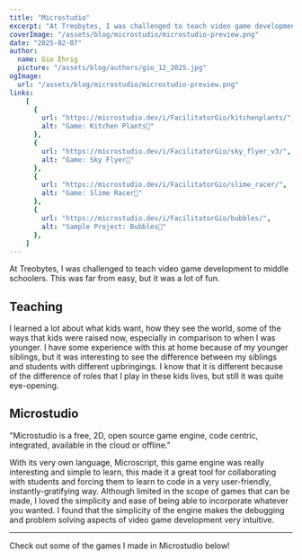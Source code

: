 ```yaml
---
title: "Microstudio"
excerpt: "At Treobytes, I was challenged to teach video game development. Here's what I learned."
coverImage: "/assets/blog/microstudio/microstudio-preview.png"
date: "2025-02-07"
author:
  name: Gio Ehrig
  picture: "/assets/blog/authors/gio_12_2025.jpg"
ogImage:
  url: "/assets/blog/microstudio/microstudio-preview.png"
links: 
    [
      {
        url: "https://microstudio.dev/i/FacilitatorGio/kitchenplants/", 
        alt: "Game: Kitchen Plants🌷"
      },
      {
        url: "https://microstudio.dev/i/FacilitatorGio/sky_flyer_v3/",
        alt: "Game: Sky Flyer🐤"
      },
      {
        url: "https://microstudio.dev/i/FacilitatorGio/slime_racer/", 
        alt: "Game: Slime Racer🐜"
      },
      {
        url: "https://microstudio.dev/i/FacilitatorGio/bubbles/",
        alt: "Sample Project: Bubbles🫧"
      },
    ]
---
```


At Treobytes, I was challenged to teach video game development to middle schoolers. This was far from easy, but it was a lot of fun.

## Teaching

I learned a lot about what kids want, how they see the world, some of the ways that kids were raised now, especially in comparison to when I was younger. I have some experience with this at home because of my younger siblings, but it was interesting to see the difference between my siblings and students with different upbringings. I know that it is different because of the difference of roles that I play in these kids lives, but still it was quite eye-opening.

<!-- about me but the long version -->
## Microstudio

"Microstudio is a free, 2D, open source game engine, code centric, integrated, available in the cloud or offline." 

With its very own language, Microscript, this game engine was really interesting and simple to learn, this made it a great tool for collaborating with students and forcing them to learn to code in a very user-friendly, instantly-gratifying way. Although limited in the scope of games that can be made, I loved the simplicity and ease of being able to incorporate whatever you wanted. I found that the simplicity of the engine makes the debugging and problem solving aspects of video game development very intuitive. 

--- 
Check out some of the games I made in Microstudio below! 




